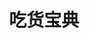 ---
description: 每步做法都有图片展示，充满生活气息的图片。
layout: post
results:
- primaryGenreName: Food & Drink
  version: '1.0'
  trackViewUrl: https://itunes.apple.com/cn/app/chi-huo-bao-dian/id724195023?mt=8&uo=4
  artworkUrl100: http://a1228.phobos.apple.com/us/r30/Purple/v4/3a/87/0d/3a870d62-ec4b-27df-941f-db60303ae028/mzl.oshokycu.png
  artworkUrl60: http://a216.phobos.apple.com/us/r30/Purple6/v4/71/49/26/71492695-fd85-71c9-5e6c-b5c815c42175/Icon.png
  userRatingCountForCurrentVersion: 2
  sellerName: Mu Niu
  supportedDevices:
  - iPhone5
  - iPhone5c
  - iPadThirdGen4G
  - iPadFourthGen4G
  - iPodTouchFifthGen
  - iPadThirdGen
  - iPhone-3GS
  - iPadMini
  - iPadFourthGen
  - iPodTouchourthGen
  - iPad23G
  - iPadMini4G
  - iPad2Wifi
  - iPhone4S
  - iPhone4
  - iPhone5s
  genres:
  - 美食佳饮
  - 生活
  trackName: 吃货宝典
  description: 本软件采用了独特的界面，为用户展示各种精美的食谱。大量美食，等你来吃！
  price: 0
  trackId: 724195023
  releaseDate: '2013-10-18T01:13:01Z'
  screenshotUrls:
  - http://a2.mzstatic.com/us/r30/Purple4/v4/3a/c8/ef/3ac8ef76-f273-2568-870a-c2cf03555416/screen1136x1136.jpeg
  - http://a2.mzstatic.com/us/r30/Purple4/v4/33/6a/6d/336a6d83-6aad-be8c-e343-784757c69b8e/screen1136x1136.jpeg
  - http://a5.mzstatic.com/us/r30/Purple4/v4/3d/60/75/3d6075e0-bbda-f919-9055-584bcf261d9c/screen1136x1136.jpeg
  - http://a3.mzstatic.com/us/r30/Purple4/v4/af/8e/ee/af8eeeed-0859-3526-5384-8625f0868ad6/screen1136x1136.jpeg
  - http://a2.mzstatic.com/us/r30/Purple4/v4/dd/4e/bb/dd4ebb16-3b85-40b0-7ea2-d49b56ecac84/screen1136x1136.jpeg
  artistViewUrl: https://itunes.apple.com/cn/artist/mu-niu/id717804292?uo=4
  primaryGenreId: 6023
  averageUserRatingForCurrentVersion: 5
  kind: software
  fileSizeBytes: '12587319'
  bundleId: cn.ylt.food
  trackContentRating: 4+
  artistName: Mu Niu
  trackCensoredName: 吃货宝典
  isGameCenterEnabled: false
  contentAdvisoryRating: 4+
  languageCodesISO2A:
  - EN
  - ZH
  features: &a []
  wrapperType: software
  artworkUrl512: http://a1228.phobos.apple.com/us/r30/Purple/v4/3a/87/0d/3a870d62-ec4b-27df-941f-db60303ae028/mzl.oshokycu.png
  formattedPrice: 免费
  artistId: 717804292
  genreIds:
  - '6023'
  - '6012'
  currency: CNY
  ipadScreenshotUrls: *a
category: 美食佳饮
tags: tag1
resultCount: 1
title: 吃货宝典

---
